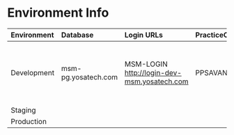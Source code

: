 # Environment Info

| Environment | Database | Login URLs | PracticeCode | UserCode | Password | API URLs
| :-----------| :-------        | :--------- | :------------| :------ | :---------- | :----------
|Development|msm-pg.yosatech.com| MSM-LOGIN http://login-dev-msm.yosatech.com | PPSAVANI01|jivrajmehta|admin@admin1234| API-Gateway http://msm-api.yosatech.com MSM-PM  http://msm-pm-dev-msm.yosatech.com
|Staging|
|Production|

